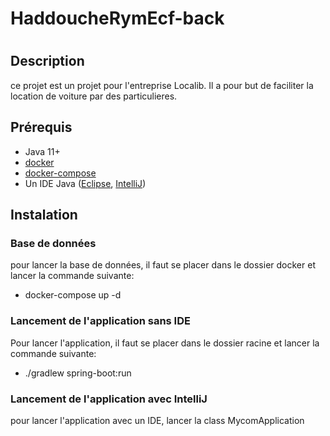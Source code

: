 # HaddoucheRymEcf-back
#  

## Description
ce projet est un projet pour l'entreprise Localib. Il a pour but de faciliter la location de voiture par des particulieres.


## Prérequis
- Java 11+
- [docker](https://www.docker.com/products/docker-desktop)
- [docker-compose](https://docs.docker.com/compose/install/)
- Un IDE Java ([Eclipse](https://www.eclipse.org/downloads/), [IntelliJ](https://www.jetbrains.com/fr-fr/idea/))

## Instalation
### Base de données

pour lancer la base de données, il faut se placer dans le dossier docker et lancer la commande suivante:
- docker-compose up -d

### Lancement de l'application sans IDE
Pour lancer l'application, il faut se placer dans le dossier racine et lancer la commande suivante:
- ./gradlew spring-boot:run

### Lancement de l'application avec IntelliJ
pour lancer l'application avec un IDE, lancer la class MycomApplication